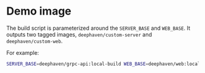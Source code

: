 # Demo image

The build script is parameterized around the `SERVER_BASE` and `WEB_BASE`. It outputs two tagged images, `deephaven/custom-server` and `deephaven/custom-web`.

For example:

```sh
SERVER_BASE=deephaven/grpc-api:local-build WEB_BASE=deephaven/web:local-build ./build.sh
```
